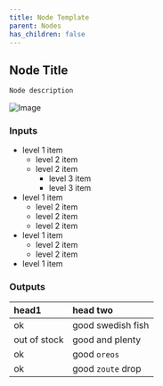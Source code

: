 ```yaml
---
title: Node Template
parent: Nodes
has_children: false
---
```


## Node Title

```markdown
Node description
```

![Image](https://cdn.discordapp.com/attachments/875515865540472842/959110032589467778/unknown.png)

### Inputs

- level 1 item
  - level 2 item
  - level 2 item
    - level 3 item
    - level 3 item
- level 1 item
  - level 2 item
  - level 2 item
  - level 2 item
- level 1 item
  - level 2 item
  - level 2 item
- level 1 item

### Outputs

| head1        | head two          |
|:-------------|:------------------|
| ok           | good swedish fish |
| out of stock | good and plenty   |
| ok           | good `oreos`      |
| ok           | good `zoute` drop |
